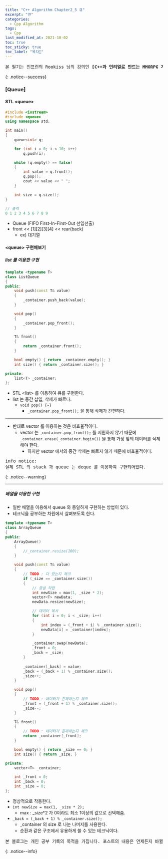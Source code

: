 ```yaml
---
title: "C++ Algorithm Chapter2_5 큐"
excerpt: "큐"
categories:
  - Cpp Algorithm
tags:
  - Cpp
last_modified_at: 2021-10-02
toc: true
toc_sticky: true
toc_label: "목차👀"
---
```


<pre>본 필기는 인프런의 Rookiss 님의 강의인 <b>[C++과 언리얼로 만드는 MMORPG 게임 개발 시리즈] Part3: 자료구조와 알고리즘</b> 를 듣고 작성합니다.</pre>{: .notice--success}

### [Queue]
#### STL &lt;queue>
```cpp
#include <iostream>
#include <queue>
using namespace std;

int main()
{
    queue<int> q;

    for (int i = 0; i < 10; i++)
        q.push(i);

    while (q.empty() == false)
    {
        int value = q.front();
        q.pop();
        cout << value << " ";
    }

    int size = q.size();
}

// 출력
0 1 2 3 4 5 6 7 8 9
```
* Queue (FIFO First-In-First-Out 선입선출)
* front << [1][2][3][4] << rear(back)
    * ex) 대기열

#### &lt;queue> 구현해보기
##### list 를 이용한 구현
```cpp
template <typename T>
class ListQueue
{
public:
    void push(const T& value)
    {
        _container.push_back(value);
    }

    void pop()
    {
        _container.pop_front();
    }

    T& front()
    {
        return _container.front();
    }

    bool empty() { return _container.empty(); }
    int size() { return _container.size(); }

private:
    list<T> _container; 
};
```
* STL &lt;list> 를 이용하여 큐를 구현한다.
* list 는 중간 삽입, 삭제가 빠르다.
    * `void pop() {~}`
        * `_container.pop_front();` 을 통해 삭제가 간편하다.

___

* 반대로 vector 를 이용하는 것은 비효율적이다.
    * vector 는 `_container.pop_front();` 를 지원하지 않기 때문에 `_container.erase(_container.begin())` 을 통해 가장 앞의 데이터를 삭제해야 한다.
        * 하지만 vector 에서의 중간 삭제는 빠르지 않기 때문에 비효율적이다.

<pre>info notice:
실제 STL 의 stack 과 queue 는 deque 를 이용하여 구현되어있다.</pre>{: .notice--warning}

___

##### 배열을 이용한 구현
* 일반 배열을 이용해서 queue 와 동일하게 구현하는 방법이 있다.
* 테크닉을 공부하는 차원에서 살펴보도록 한다.

```cpp
template <typename T>
class ArrayQueue
{
public:
    ArrayQueue()
    {
        //_container.resize(100);
    }

    void push(const T& value)
    {
        // TODO : 다 찼는지 체크
        if (_size == _container.size())
        {
            // 증설 작업
            int newSize = max(1, _size * 2);	
            vector<T> newData;
            newData.resize(newSize);

            // 데이터 복사
            for (int i = 0; i < _size; i++)
            {
                int index = (_front + i) % _container.size();
                newData[i] = _container[index];
            }

            _container.swap(newData);
            _front = 0;
            _back = _size;
        }
        
        _container[_back] = value;
        _back = (_back + 1) % _container.size();	
        _size++;	
    }

    void pop()
    {
        // TODO : 데이터가 존재하는지 체크
        _front = (_front + 1) % _container.size();
        _size--;
    }

    T& front()
    {
        // TODO : 데이터가 존재하는지 체크
        return _container[_front];
    }

    bool empty() { return _size == 0; }
    int size() { return _size; }

private:
    vector<T> _container;

    int _front = 0;
    int _back = 0;
    int _size = 0;
};
```
* 정상적으로 작동한다.
* `int newSize = max(1, _size * 2);`
    * max : _size*2 가 0이라도 최소 1이상의 값으로 선택해줌.
* `_back = (_back + 1) % _container.size();` 
    * _container 의 size 로 나눈 나머지를 사용한다.
    * 순환과 같은 구조에서 유용하게 쓸 수 있는 테크닉이다.

<pre>본 블로그는 개인 공부 기록의 목적을 가집니다. 포스트의 내용은 언제든지 바뀔 수 있습니다.</pre>{: .notice--info}